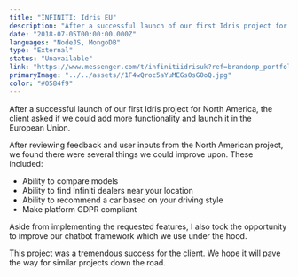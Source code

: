 ```yaml
---
title: "INFINITI: Idris EU"
description: "After a successful launch of our first Idris project for North America, the client asked if we could add more functionality and launch it in the European Union. "
date: "2018-07-05T00:00:00.000Z"
languages: "NodeJS, MongoDB"
type: "External"
status: "Unavailable"
link: "https://www.messenger.com/t/infinitiidrisuk?ref=brandonp_portfolio"
primaryImage: "../../assets//1F4wQroc5aYuMEGs0sG0oQ.jpg"
color: "#0584f9"
---
```

After a successful launch of our first Idris project for North America, the client asked if we could add more functionality and launch it in the European Union. 

After reviewing feedback and user inputs from the North American project, we found there were several things we could improve upon. These included:

- Ability to compare models
- Ability to find Infiniti dealers near your location
- Ability to recommend a car based on your driving style
- Make platform GDPR compliant

Aside from implementing the requested features, I also took the opportunity to improve our chatbot framework which we use under the hood. 

This project was a tremendous success for the client. We hope it will pave the way for similar projects down the road. 
